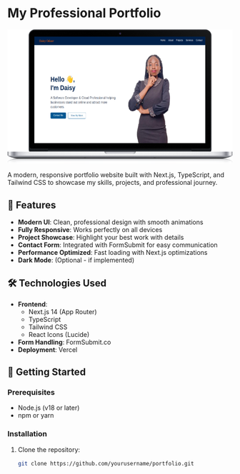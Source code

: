 # My Professional Portfolio

![Portfolio Screenshot](./public/portfolio-screenshot.png) 

A modern, responsive portfolio website built with Next.js, TypeScript, and Tailwind CSS to showcase my skills, projects, and professional journey.

## 🌟 Features

- **Modern UI**: Clean, professional design with smooth animations
- **Fully Responsive**: Works perfectly on all devices
- **Project Showcase**: Highlight your best work with details
- **Contact Form**: Integrated with FormSubmit for easy communication
- **Performance Optimized**: Fast loading with Next.js optimizations
- **Dark Mode**: (Optional - if implemented)

## 🛠 Technologies Used

- **Frontend**: 
  - Next.js 14 (App Router)
  - TypeScript
  - Tailwind CSS
  - React Icons (Lucide)
- **Form Handling**: FormSubmit.co
- **Deployment**: Vercel

## 🚀 Getting Started

### Prerequisites
- Node.js (v18 or later)
- npm or yarn

### Installation
1. Clone the repository:
   ```bash
   git clone https://github.com/yourusername/portfolio.git